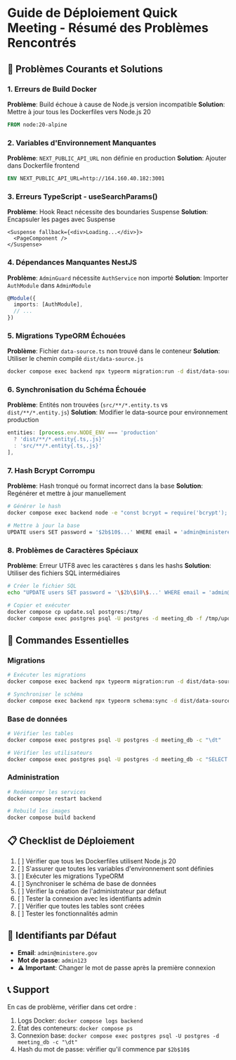 # Guide de Déploiement Quick Meeting - Résumé des Problèmes Rencontrés

## 🚨 Problèmes Courants et Solutions

### 1. **Erreurs de Build Docker**
**Problème**: Build échoue à cause de Node.js version incompatible
**Solution**: Mettre à jour tous les Dockerfiles vers Node.js 20
```dockerfile
FROM node:20-alpine
```

### 2. **Variables d'Environnement Manquantes**
**Problème**: `NEXT_PUBLIC_API_URL` non définie en production
**Solution**: Ajouter dans Dockerfile frontend
```dockerfile
ENV NEXT_PUBLIC_API_URL=http://164.160.40.182:3001
```

### 3. **Erreurs TypeScript - useSearchParams()**
**Problème**: Hook React nécessite des boundaries Suspense
**Solution**: Encapsuler les pages avec Suspense
```tsx
<Suspense fallback={<div>Loading...</div>}>
  <PageComponent />
</Suspense>
```

### 4. **Dépendances Manquantes NestJS**
**Problème**: `AdminGuard` nécessite `AuthService` non importé
**Solution**: Importer `AuthModule` dans `AdminModule`
```typescript
@Module({
  imports: [AuthModule],
  // ...
})
```

### 5. **Migrations TypeORM Échouées**
**Problème**: Fichier `data-source.ts` non trouvé dans le conteneur
**Solution**: Utiliser le chemin compilé `dist/data-source.js`
```bash
docker compose exec backend npx typeorm migration:run -d dist/data-source.js
```

### 6. **Synchronisation du Schéma Échouée**
**Problème**: Entités non trouvées (`src/**/*.entity.ts` vs `dist/**/*.entity.js`)
**Solution**: Modifier le data-source pour environnement production
```typescript
entities: [process.env.NODE_ENV === 'production' 
  ? 'dist/**/*.entity{.ts,.js}' 
  : 'src/**/*.entity{.ts,.js}'
],
```

### 7. **Hash Bcrypt Corrompu**
**Problème**: Hash tronqué ou format incorrect dans la base
**Solution**: Regénérer et mettre à jour manuellement
```bash
# Générer le hash
docker compose exec backend node -e "const bcrypt = require('bcrypt'); bcrypt.hash('admin123', 10).then(console.log);"

# Mettre à jour la base
UPDATE users SET password = '$2b$10$...' WHERE email = 'admin@ministere.gov';
```

### 8. **Problèmes de Caractères Spéciaux**
**Problème**: Erreur UTF8 avec les caractères `$` dans les hashs
**Solution**: Utiliser des fichiers SQL intermédiaires
```bash
# Créer le fichier SQL
echo "UPDATE users SET password = '\$2b\$10\$...' WHERE email = 'admin@ministere.gov';" > update.sql

# Copier et exécuter
docker compose cp update.sql postgres:/tmp/
docker compose exec postgres psql -U postgres -d meeting_db -f /tmp/update.sql
```

## 🔧 Commandes Essentielles

### Migrations
```bash
# Exécuter les migrations
docker compose exec backend npx typeorm migration:run -d dist/data-source.js

# Synchroniser le schéma
docker compose exec backend npx typeorm schema:sync -d dist/data-source.js
```

### Base de données
```bash
# Vérifier les tables
docker compose exec postgres psql -U postgres -d meeting_db -c "\dt"

# Vérifier les utilisateurs
docker compose exec postgres psql -U postgres -d meeting_db -c "SELECT email, role, status FROM users;"
```

### Administration
```bash
# Redémarrer les services
docker compose restart backend

# Rebuild les images
docker compose build backend
```

## 📋 Checklist de Déploiement

1. [ ] Vérifier que tous les Dockerfiles utilisent Node.js 20
2. [ ] S'assurer que toutes les variables d'environnement sont définies
3. [ ] Exécuter les migrations TypeORM
4. [ ] Synchroniser le schéma de base de données
5. [ ] Vérifier la création de l'administrateur par défaut
6. [ ] Tester la connexion avec les identifiants admin
7. [ ] Vérifier que toutes les tables sont créées
8. [ ] Tester les fonctionnalités admin

## 🎯 Identifiants par Défaut

- **Email**: `admin@ministere.gov`
- **Mot de passe**: `admin123`
- **⚠️ Important**: Changer le mot de passe après la première connexion

## 📞 Support

En cas de problème, vérifier dans cet ordre :
1. Logs Docker: `docker compose logs backend`
2. État des conteneurs: `docker compose ps`
3. Connexion base: `docker compose exec postgres psql -U postgres -d meeting_db -c "\dt"`
4. Hash du mot de passe: vérifier qu'il commence par `$2b$10$`